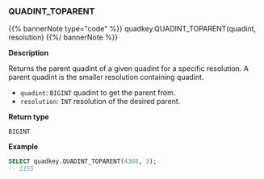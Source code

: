 ### QUADINT_TOPARENT

{{% bannerNote type="code" %}}
quadkey.QUADINT_TOPARENT(quadint, resolution)
{{%/ bannerNote %}}

**Description**

Returns the parent quadint of a given quadint for a specific resolution. A parent quadint is the smaller resolution containing quadint.

* `quadint`: `BIGINT` quadint to get the parent from.
* `resolution`: `INT` resolution of the desired parent.

**Return type**

`BIGINT`

**Example**

```sql
SELECT quadkey.QUADINT_TOPARENT(4388, 3);
-- 1155
```